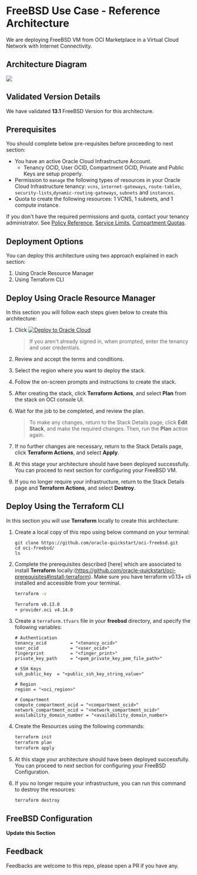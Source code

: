# FreeBSD Use Case - Reference Architecture

We are deploying FreeBSD VM from OCI Marketplace in a Virtual Cloud Network with Internet Connectivity. 

## Architecture Diagram

![](./images/arch.png)

## Validated Version Details

We have validated **13.1** FreeBSD Version for this architecture.

## Prerequisites

You should complete below pre-requisites before proceeding to next section:
- You have an active Oracle Cloud Infrastructure Account.
  - Tenancy OCID, User OCID, Compartment OCID, Private and Public Keys are setup properly.
- Permission to `manage` the following types of resources in your Oracle Cloud Infrastructure tenancy: `vcns`, `internet-gateways`, `route-tables`, `security-lists`,`dynamic-routing-gateways`, `subnets` and `instances`.
- Quota to create the following resources: 1 VCNS, 1 subnets, and 1 compute instance.

If you don't have the required permissions and quota, contact your tenancy administrator. See [Policy Reference](https://docs.cloud.oracle.com/en-us/iaas/Content/Identity/Reference/policyreference.htm), [Service Limits](https://docs.cloud.oracle.com/en-us/iaas/Content/General/Concepts/servicelimits.htm), [Compartment Quotas](https://docs.cloud.oracle.com/iaas/Content/General/Concepts/resourcequotas.htm).


## Deployment Options

You can deploy this architecture using two approach explained in each section: 
1. Using Oracle Resource Manager 
2. Using Terraform CLI 

## Deploy Using Oracle Resource Manager

In this section you will follow each steps given below to create this architecture:

1. Click [![Deploy to Oracle Cloud](https://oci-resourcemanager-plugin.plugins.oci.oraclecloud.com/latest/deploy-to-oracle-cloud.svg)](https://console.us-phoenix-1.oraclecloud.com/resourcemanager/stacks/create?region=home&zipUrl=https://github.com/oracle-quickstart/oci-freebsds/raw/master/resource-manager/freebsd.zip)

    > If you aren't already signed in, when prompted, enter the tenancy and user credentials.

2. Review and accept the terms and conditions.

3. Select the region where you want to deploy the stack.

4. Follow the on-screen prompts and instructions to create the stack.

5. After creating the stack, click **Terraform Actions**, and select **Plan** from the stack on OCI console UI.

6. Wait for the job to be completed, and review the plan.

    > To make any changes, return to the Stack Details page, click **Edit Stack**, and make the required changes. Then, run the **Plan** action again.

7. If no further changes are necessary, return to the Stack Details page, click **Terraform Actions**, and select **Apply**. 

8. At this stage your architecture should have been deployed successfully. You can proceed to next section for configuring your FreeBSD VM.

9. If you no longer require your infrastructure, return to the Stack Details page and **Terraform Actions**, and select **Destroy**.


## Deploy Using the Terraform CLI

In this section you will use **Terraform** locally to create this architecture: 


1. Create a local copy of this repo using below command on your terminal: 

    ```
    git clone https://github.com/oracle-quickstart/oci-freebsd.git
    cd oci-freebsd/
    ls
    ```

2. Complete the prerequisites described [here] which are associated to install **Terraform** locally:(https://github.com/oracle-quickstart/oci-prerequisites#install-terraform).
    Make sure you have terraform v0.13+ cli installed and accessible from your terminal.

    ```bash
    terraform -v

    Terraform v0.13.0
    + provider.oci v4.14.0
    ```

3. Create a `terraform.tfvars` file in your **freebsd** directory, and specify the following variables:

    ```
    # Authentication
    tenancy_ocid         = "<tenancy_ocid>"
    user_ocid            = "<user_ocid>"
    fingerprint          = "<finger_print>"
    private_key_path     = "<pem_private_key_pem_file_path>"

    # SSH Keys
    ssh_public_key  = "<public_ssh_key_string_value>"

    # Region
    region = "<oci_region>"

    # Compartment
    compute_compartment_ocid = "<compartment_ocid>"
    network_compartment_ocid = "<network_compartment_ocid>"
    availability_domain_number = "<availability_domain_number>

    ````

4. Create the Resources using the following commands:

    ```bash
    terraform init
    terraform plan
    terraform apply
    ```

5. At this stage your architecture should have been deployed successfully. You can proceed to next section for configuring your FreeBSD Configuration. 

6. If you no longer require your infrastructure, you can run this command to destroy the resources:

    ```bash
    terraform destroy
    ```

## FreeBSD Configuration 
**Update this Section**

## Feedback 

Feedbacks are welcome to this repo, please open a PR if you have any.